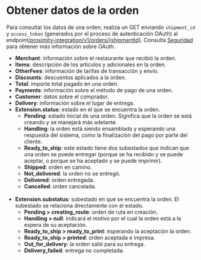 # Obtener datos de la orden

Para consultar los datos de una orden, realiza un GET enviando `shipment_id` y `access_token` (generados por el proceso de autenticación OAuth) al endpoint[/proximity-integration/v1/orders/{shipmentId}](/developers/es/reference/mp_delivery/_proximity-integrationorders_shipment_id/get). Consulta [Seguridad](/developers/es/guides/additional-content/security/oauth/introduction) para obtener más información sobre OAuth.

* **Merchant**: información sobre el restaurante que recibió la orden.
* **Items**: descripción de los artículos y adicionales en la orden.
* **OtherFees**: información de tarifas de transacción y envío.
* **Discounts**: descuentos aplicados a la orden.
* **Total**: importe total pagado en una orden.
* **Payments**: información sobre el método de pago de una orden.
* **Customer**: datos sobre el comprador.
* **Delivery**: información sobre el lugar de entrega.
* **Extension.status**: estado en el que se encuentra la orden.
  * **Pending**: estado inicial de una orden. Significa que la orden se está creando y se manejará más adelante.
  * **Handling**: la orden está siendo ensamblada y esperando una respuesta del sistema, como la finalización del pago por parte del cliente.
  * **Ready_to_ship**: este estado tiene dos subestados que indican que una orden se puede entregar (porque se ha recibido y se puede aceptar, o porque se ha aceptado y se puede imprimir).
  * **Shipped**: orden en camino.
  * **Not_delivered**: la orden no se entregó.
  * **Delivered**: orden entregada.
  * **Cancelled**: orden cancelada.
  <br/>
* **Extension.substatus**: subestado en que se encuentra la orden. El subestado se relaciona directamente con el estado.
  * **Pending > creating_route**: orden de ruta en creación.
  * **Handling > null**:  indicará el motivo por el cual la orden está a la espera de su aceptación.
  * **Ready_to_ship > ready_to_print**: esperando la aceptación la orden.
  * **Ready_to_ship > printed**: orden aceptada e impresa.
  * **Out_for_delivery**: la orden salió para su entrega.
  * **Delivery_failed**: entrega no completada.